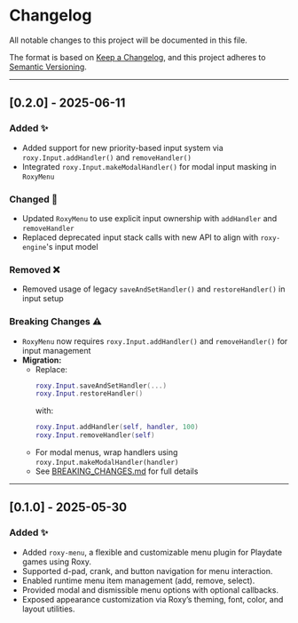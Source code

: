# Changelog

All notable changes to this project will be documented in this file.

The format is based on [Keep a Changelog](https://keepachangelog.com/en/1.0.0/), and this project adheres to [Semantic Versioning](https://semver.org/).

---

## [0.2.0] - 2025-06-11
### Added ✨
- Added support for new priority-based input system via `roxy.Input.addHandler()` and `removeHandler()`
- Integrated `roxy.Input.makeModalHandler()` for modal input masking in `RoxyMenu`

### Changed 🔧
- Updated `RoxyMenu` to use explicit input ownership with `addHandler` and `removeHandler`
- Replaced deprecated input stack calls with new API to align with `roxy-engine`'s input model

### Removed ❌
- Removed usage of legacy `saveAndSetHandler()` and `restoreHandler()` in input setup

### Breaking Changes ⚠️
- `RoxyMenu` now requires `roxy.Input.addHandler()` and `removeHandler()` for input management  
- **Migration:**  
  - Replace:
    ```lua
    roxy.Input.saveAndSetHandler(...)
    roxy.Input.restoreHandler()
    ```
    with:
    ```lua
    roxy.Input.addHandler(self, handler, 100)
    roxy.Input.removeHandler(self)
    ```
  - For modal menus, wrap handlers using `roxy.Input.makeModalHandler(handler)`
  - See [BREAKING_CHANGES.md](./BREAKING_CHANGES.md) for full details

---

## [0.1.0] - 2025-05-30

### Added ✨
- Added `roxy-menu`, a flexible and customizable menu plugin for Playdate games using Roxy.
- Supported d-pad, crank, and button navigation for menu interaction.
- Enabled runtime menu item management (add, remove, select).
- Provided modal and dismissible menu options with optional callbacks.
- Exposed appearance customization via Roxy’s theming, font, color, and layout utilities.
